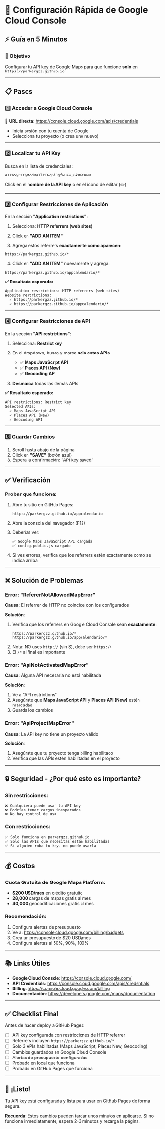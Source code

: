 # 🔧 Configuración Rápida de Google Cloud Console

## ⚡ Guía en 5 Minutos

### 🎯 Objetivo
Configurar tu API key de Google Maps para que funcione **solo** en `https://parkergzz.github.io`

---

## 📋 Pasos

### 1️⃣ Acceder a Google Cloud Console

🔗 **URL directa**: https://console.cloud.google.com/apis/credentials

- Inicia sesión con tu cuenta de Google
- Selecciona tu proyecto (o crea uno nuevo)

---

### 2️⃣ Localizar tu API Key

Busca en la lista de credenciales:

```
AIzaSyCICyMcdM47lzTGq6hJgfwuEw_Gk8FCRNM
```

Click en el **nombre de la API key** o en el ícono de editar (✏️)

---

### 3️⃣ Configurar Restricciones de Aplicación

En la sección **"Application restrictions"**:

1. Selecciona: **HTTP referrers (web sites)**

2. Click en **"ADD AN ITEM"**

3. Agrega estos referrers **exactamente como aparecen**:

```
https://parkergzz.github.io/*
```

4. Click en **"ADD AN ITEM"** nuevamente y agrega:

```
https://parkergzz.github.io/appcalendario/*
```

**✅ Resultado esperado:**

```
Application restrictions: HTTP referrers (web sites)
Website restrictions:
  ✓ https://parkergzz.github.io/*
  ✓ https://parkergzz.github.io/appcalendario/*
```

---

### 4️⃣ Configurar Restricciones de API

En la sección **"API restrictions"**:

1. Selecciona: **Restrict key**

2. En el dropdown, busca y marca **solo estas APIs**:

   - ✅ **Maps JavaScript API**
   - ✅ **Places API (New)**
   - ✅ **Geocoding API**

3. **Desmarca** todas las demás APIs

**✅ Resultado esperado:**

```
API restrictions: Restrict key
Selected APIs:
  ✓ Maps JavaScript API
  ✓ Places API (New)
  ✓ Geocoding API
```

---

### 5️⃣ Guardar Cambios

1. Scroll hasta abajo de la página
2. Click en **"SAVE"** (botón azul)
3. Espera la confirmación: "API key saved"

---

## ✅ Verificación

### Probar que funciona:

1. Abre tu sitio en GitHub Pages:
   ```
   https://parkergzz.github.io/appcalendario
   ```

2. Abre la consola del navegador (F12)

3. Deberías ver:
   ```
   ✅ Google Maps JavaScript API cargada
   ✅ config.public.js cargado
   ```

4. Si ves errores, verifica que los referrers estén exactamente como se indica arriba

---

## ❌ Solución de Problemas

### Error: "RefererNotAllowedMapError"

**Causa**: El referrer de HTTP no coincide con los configurados

**Solución**:
1. Verifica que los referrers en Google Cloud Console sean **exactamente**:
   ```
   https://parkergzz.github.io/*
   https://parkergzz.github.io/appcalendario/*
   ```
2. Nota: NO uses `http://` (sin S), debe ser `https://`
3. El `/*` al final es importante

### Error: "ApiNotActivatedMapError"

**Causa**: Alguna API necesaria no está habilitada

**Solución**:
1. Ve a "API restrictions"
2. Asegúrate que **Maps JavaScript API** y **Places API (New)** estén marcadas
3. Guarda los cambios

### Error: "ApiProjectMapError"

**Causa**: La API key no tiene un proyecto válido

**Solución**:
1. Asegúrate que tu proyecto tenga billing habilitado
2. Verifica que las APIs estén habilitadas en el proyecto

---

## 🔒 Seguridad - ¿Por qué esto es importante?

### Sin restricciones:
```
❌ Cualquiera puede usar tu API key
❌ Podrías tener cargos inesperados
❌ No hay control de uso
```

### Con restricciones:
```
✅ Solo funciona en parkergzz.github.io
✅ Solo las APIs que necesitas están habilitadas
✅ Si alguien roba tu key, no puede usarla
```

---

## 💰 Costos

### Cuota Gratuita de Google Maps Platform:

- **$200 USD/mes** en crédito gratuito
- **28,000** cargas de mapas gratis al mes
- **40,000** geocodificaciones gratis al mes

### Recomendación:

1. Configura alertas de presupuesto
2. Ve a: https://console.cloud.google.com/billing/budgets
3. Crea un presupuesto de $20 USD/mes
4. Configura alertas al 50%, 90%, 100%

---

## 📚 Links Útiles

- **Google Cloud Console**: https://console.cloud.google.com/
- **API Credentials**: https://console.cloud.google.com/apis/credentials
- **Billing**: https://console.cloud.google.com/billing
- **Documentación**: https://developers.google.com/maps/documentation

---

## ✅ Checklist Final

Antes de hacer deploy a GitHub Pages:

- [ ] API key configurada con restricciones de HTTP referrer
- [ ] Referrers incluyen `https://parkergzz.github.io/*`
- [ ] Solo 3 APIs habilitadas (Maps JavaScript, Places New, Geocoding)
- [ ] Cambios guardados en Google Cloud Console
- [ ] Alertas de presupuesto configuradas
- [ ] Probado en local que funciona
- [ ] Probado en GitHub Pages que funciona

---

## 🎉 ¡Listo!

Tu API key está configurada y lista para usar en GitHub Pages de forma segura.

**Recuerda**: Estos cambios pueden tardar unos minutos en aplicarse. Si no funciona inmediatamente, espera 2-3 minutos y recarga la página.
